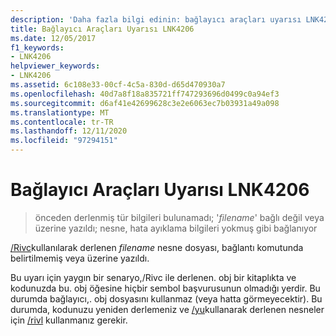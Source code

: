 ```yaml
---
description: 'Daha fazla bilgi edinin: bağlayıcı araçları uyarısı LNK4206'
title: Bağlayıcı Araçları Uyarısı LNK4206
ms.date: 12/05/2017
f1_keywords:
- LNK4206
helpviewer_keywords:
- LNK4206
ms.assetid: 6c108e33-00cf-4c5a-830d-d65d470930a7
ms.openlocfilehash: 40d7a8f18a835721ff747293696d0499c0a94ef3
ms.sourcegitcommit: d6af41e42699628c3e2e6063ec7b03931a49a098
ms.translationtype: MT
ms.contentlocale: tr-TR
ms.lasthandoff: 12/11/2020
ms.locfileid: "97294151"
---
```

# <a name="linker-tools-warning-lnk4206"></a>Bağlayıcı Araçları Uyarısı LNK4206

> önceden derlenmiş tür bilgileri bulunamadı; '*filename*' bağlı değil veya üzerine yazıldı; nesne, hata ayıklama bilgileri yokmuş gibi bağlanıyor

[/Rivc](../../build/reference/yc-create-precompiled-header-file.md)kullanılarak derlenen *filename* nesne dosyası, bağlantı komutunda belirtilmemiş veya üzerine yazıldı.

Bu uyarı için yaygın bir senaryo,/Rivc ile derlenen. obj bir kitaplıkta ve kodunuzda bu. obj öğesine hiçbir sembol başvurusunun olmadığı yerdir.  Bu durumda bağlayıcı,. obj dosyasını kullanmaz (veya hatta görmeyecektir).  Bu durumda, kodunuzu yeniden derlemeniz ve [/yu](../../build/reference/yu-use-precompiled-header-file.md)kullanarak derlenen nesneler için [/rivl](../../build/reference/yl-inject-pch-reference-for-debug-library.md) kullanmanız gerekir.
